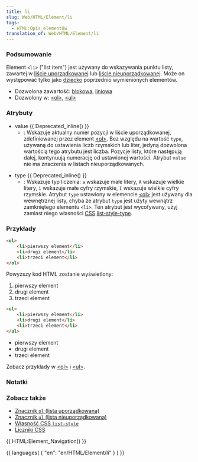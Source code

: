 ```yaml
---
title: li
slug: Web/HTML/Element/li
tags:
  - HTML:Opis_elementów
translation_of: Web/HTML/Element/li
---
```

### Podsumowanie

Element `<li>` ("list item") jest używany do wskazywania punktu listy, zawartej w [liście uporządkowanej](pl/HTML/Element/ol) lub [liście nieuporządkowanej](pl/HTML/Element/ul). Może on występować tylko jako [dziecko](pl/HTML/Child_element) poprzednio wymienionych elementów.

- Dozwolona zawartość: [blokowa](pl/HTML/Elementy_blokowe), [liniowa](pl/HTML/Elementy_liniowe)
- Dozwolony w: [\<ol>](pl/HTML/Element/ol), [\<ul>](pl/HTML/Element/ul)

### Atrybuty

- value {{ Deprecated_inline() }}
  - : Wskazuje aktualny numer pozycji w liście uporządkowanej, zdefiniowanej przez element [\<ol>](pl/HTML/Element/ol). Bez względu na wartość `type`, używaną do ustawienia liczb rzymskich lub liter, jedyną dozwolona wartością tego atrybutu jest liczba. Pozycje listy, które następują dalej, kontynuują numerację od ustawionej wartości. Atrybut `value` nie ma znaczenia w listach nieuporządkowanych.

<!---->

- type {{ Deprecated_inline() }}
  - : Wskazuje typ liczenia: `a` wskazuje małe litery, `A` wskazuje wielkie litery, `i` wskazuje małe cyfry rzymskie, `I` wskazuje wielkie cyfry rzymskie. Atrybut `type` ustawiony w elemencie [\<ol>](pl/HTML/Element/ol) jest używany dla wewnętrznej listy, chyba że atrybut `type` jest użyty wewnątrz zamkniętego elementu `<li>`. Ten atrybut jest wycofywany, użyj zamiast niego własności [CSS](pl/CSS) [list-style-type](pl/CSS/list-style-type).

### Przykłady

```html
<ol>
    <li>pierwszy element</li>
    <li>drugi element</li>
    <li>trzeci element</li>
</ol>
```

Powyższy kod HTML zostanie wyświetlony:

1.  pierwszy element
2.  drugi element
3.  trzeci element

```html
<ul>
    <li>pierwszy element</li>
    <li>drugi element</li>
    <li>trzeci element</li>
</ul>
```

- pierwszy element
- drugi element
- trzeci element

Zobacz przykłady w [\<ol>](/pl/HTML/Element/ol#Przyk.C5.82ady "pl/HTML/Element/ol#Przyk.C5.82ady") i [\<ul>](/pl/HTML/Element/ul#Przyk.C5.82ady "pl/HTML/Element/ul#Przyk.C5.82ady").

### Notatki

### Zobacz także

- [Znacznik `ol` (lista uporządkowana)](pl/HTML/Element/ol)
- [Znacznik `ul` (lista nieuporządkowana)](pl/HTML/Element/ul)
- [Własność CSS `list-style`](pl/CSS/list-style)
- [Liczniki CSS](pl/Liczniki_CSS)

{{ HTML:Element_Navigation() }}

{{ languages( { "en": "en/HTML/Element/li" } ) }}
